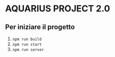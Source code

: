 # AQUARIUS PROJECT 2.0

## Per iniziare il progetto

1. `npm run build`
2. `npm run start`
3. `npm run server`
